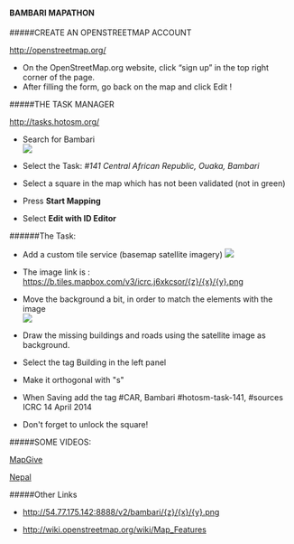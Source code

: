 #### BAMBARI MAPATHON

#####CREATE AN OPENSTREETMAP ACCOUNT

http://openstreetmap.org/

* On the OpenStreetMap.org website, click “sign up” in the top right corner of the page.
* After filling the form, go back on the map and click Edit !

#####THE TASK MANAGER

http://tasks.hotosm.org/

* Search for Bambari                                                                     
![](http://gis.asseng.info/bambari/TM_Search2.png)

* Select the Task:
  _#141 Central African Republic, Ouaka, Bambari_
* Select a square in the map which has not been validated (not in green)
* Press __Start Mapping__
* Select __Edit with ID Editor__


######The Task:

* Add a custom tile service (basemap satellite imagery)
![](http://gis.asseng.info/bambari/TM_Custom.png)

* The image link is : https://b.tiles.mapbox.com/v3/icrc.j6xkcsor/{z}/{x}/{y}.png

* Move the background a bit, in order to match the elements with the image                                            
![](http://gis.asseng.info/bambari/TM_Alignment.png)

* Draw the missing buildings and roads using the satellite image as background.

* Select the tag Building in the left panel 

* Make it orthogonal with "s"

* When Saving add the tag #CAR, Bambari #hotosm-task-141, #sources ICRC 14 April 2014

* Don't forget to unlock the square!


#####SOME VIDEOS: 

[MapGive](http://mapgive.state.gov/learn-to-map/ "MapGive")

[Nepal](https://vimeo.com/126611252 "Nepal")

#####Other Links
* http://54.77.175.142:8888/v2/bambari/{z}/{x}/{y}.png

* http://wiki.openstreetmap.org/wiki/Map_Features

